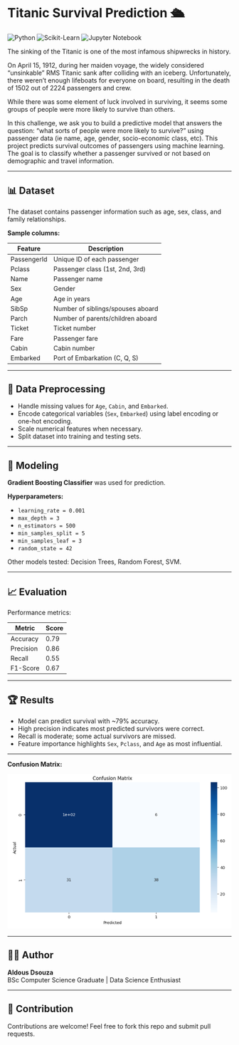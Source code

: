 # Titanic Survival Prediction 🛳️

![Python](https://img.shields.io/badge/Python-3.11-blue?logo=python&logoColor=white)
![Scikit-Learn](https://img.shields.io/badge/Scikit--Learn-0.25-orange?logo=scikitlearn)
![Jupyter Notebook](https://img.shields.io/badge/Jupyter-Notebook-orange?logo=jupyter)

The sinking of the Titanic is one of the most infamous shipwrecks in history.

On April 15, 1912, during her maiden voyage, the widely considered “unsinkable” RMS Titanic sank after colliding with an iceberg. Unfortunately, there weren’t enough lifeboats for everyone on board, resulting in the death of 1502 out of 2224 passengers and crew.

While there was some element of luck involved in surviving, it seems some groups of people were more likely to survive than others.

In this challenge, we ask you to build a predictive model that answers the question: “what sorts of people were more likely to survive?” using passenger data (ie name, age, gender, socio-economic class, etc).
This project predicts survival outcomes of passengers using machine learning. The goal is to classify whether a passenger survived or not based on demographic and travel information.

---

## 📊 Dataset

The dataset contains passenger information such as age, sex, class, and family relationships.  

**Sample columns:**

| Feature       | Description                                      |
|---------------|--------------------------------------------------|
| PassengerId   | Unique ID of each passenger                     |
| Pclass        | Passenger class (1st, 2nd, 3rd)                 |
| Name          | Passenger name                                  |
| Sex           | Gender                                          |
| Age           | Age in years                                    |
| SibSp         | Number of siblings/spouses aboard               |
| Parch         | Number of parents/children aboard               |
| Ticket        | Ticket number                                   |
| Fare          | Passenger fare                                  |
| Cabin         | Cabin number                                    |
| Embarked      | Port of Embarkation (C, Q, S)                  |

---

## 🔄 Data Preprocessing

- Handle missing values for `Age`, `Cabin`, and `Embarked`.
- Encode categorical variables (`Sex`, `Embarked`) using label encoding or one-hot encoding.
- Scale numerical features when necessary.
- Split dataset into training and testing sets.

---

## 🤖 Modeling

**Gradient Boosting Classifier** was used for prediction.  

**Hyperparameters:**
- `learning_rate = 0.001`
- `max_depth = 3`
- `n_estimators = 500`
- `min_samples_split = 5`
- `min_samples_leaf = 3`
- `random_state = 42`

Other models tested: Decision Trees, Random Forest, SVM.

---

## 📈 Evaluation

Performance metrics:

| Metric     | Score |
|------------|-------|
| Accuracy   | 0.79  |
| Precision  | 0.86  |
| Recall     | 0.55  |
| F1-Score   | 0.67  |

---

## 🏆 Results

- Model can predict survival with ~79% accuracy.
- High precision indicates most predicted survivors were correct.
- Recall is moderate; some actual survivors are missed.
- Feature importance highlights `Sex`, `Pclass`, and `Age` as most influential.

---

**Confusion Matrix:**

![Confusion Matrix](/confusion_matix.png)

---

## 👨‍💻 Author

**Aldous Dsouza**  
BSc Computer Science Graduate | Data Science Enthusiast  

--- 

## 🤝 Contribution
Contributions are welcome! Feel free to fork this repo and submit pull requests.  

